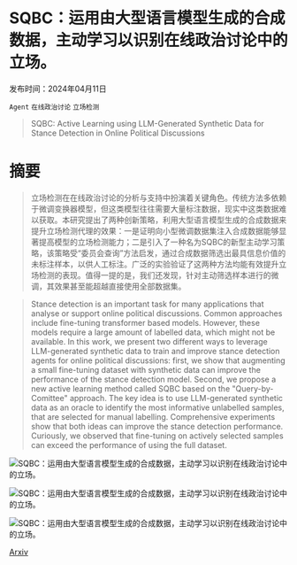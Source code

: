 # SQBC：运用由大型语言模型生成的合成数据，主动学习以识别在线政治讨论中的立场。

发布时间：2024年04月11日

`Agent` `在线政治讨论` `立场检测`

> SQBC: Active Learning using LLM-Generated Synthetic Data for Stance Detection in Online Political Discussions

# 摘要

> 立场检测在在线政治讨论的分析与支持中扮演着关键角色。传统方法多依赖于微调变换器模型，但这类模型往往需要大量标注数据，现实中这类数据难以获取。本研究提出了两种创新策略，利用大型语言模型生成的合成数据来提升立场检测代理的效果：一是证明向小型微调数据集注入合成数据能够显著提高模型的立场检测能力；二是引入了一种名为SQBC的新型主动学习策略，该策略受“委员会查询”方法启发，通过合成数据筛选出最具信息价值的未标注样本，以供人工标注。广泛的实验验证了这两种方法均能有效提升立场检测的表现。值得一提的是，我们还发现，针对主动筛选样本进行的微调，其效果甚至能超越直接使用全部数据集。

> Stance detection is an important task for many applications that analyse or support online political discussions. Common approaches include fine-tuning transformer based models. However, these models require a large amount of labelled data, which might not be available. In this work, we present two different ways to leverage LLM-generated synthetic data to train and improve stance detection agents for online political discussions: first, we show that augmenting a small fine-tuning dataset with synthetic data can improve the performance of the stance detection model. Second, we propose a new active learning method called SQBC based on the "Query-by-Comittee" approach. The key idea is to use LLM-generated synthetic data as an oracle to identify the most informative unlabelled samples, that are selected for manual labelling. Comprehensive experiments show that both ideas can improve the stance detection performance. Curiously, we observed that fine-tuning on actively selected samples can exceed the performance of using the full dataset.

![SQBC：运用由大型语言模型生成的合成数据，主动学习以识别在线政治讨论中的立场。](../../../paper_images/2404.08078/x1.png)

![SQBC：运用由大型语言模型生成的合成数据，主动学习以识别在线政治讨论中的立场。](../../../paper_images/2404.08078/x2.png)

![SQBC：运用由大型语言模型生成的合成数据，主动学习以识别在线政治讨论中的立场。](../../../paper_images/2404.08078/x3.png)

[Arxiv](https://arxiv.org/abs/2404.08078)